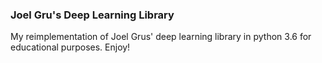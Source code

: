 ### Joel Gru's Deep Learning Library

My reimplementation of Joel Grus' deep learning library in python 3.6 for educational purposes. Enjoy!
